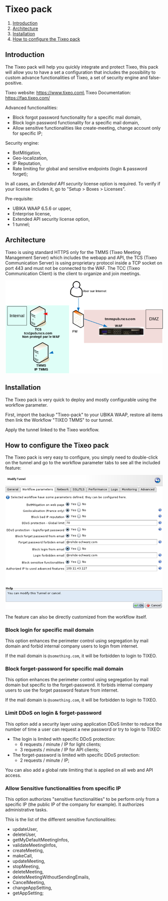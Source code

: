 # Tixeo pack

1. [Introduction](#introduction)
2. [Architecture](#architecture)
3. [Installation](#installation)
4. [How to configure the Tixeo pack](#how-to-configure-the-tixeo-pack)

## Introduction

The Tixeo pack will help you quickly integrate and protect Tixeo, this pack will allow you to have a set a configuration that includes the possibility to custom advance functionalities of Tixeo, a set of security engine and false-positive.

Tixeo website: https://www.tixeo.com\
Tixeo Documentation: https://faq.tixeo.com/

Advanced functionalities:
* Block forgot password functionality for a specific mail domain,
* Block login password functionality for a specific mail domain,
* Allow sensitive functionalities like create-meeting, change account only for specific IP;

Security engine:
* BotMitigation,
* Geo-localization,
* IP Reputation,
* Rate limiting for global and sensitive endpoints (login & password forget);


In all cases, an _Extended API security_ license option is required. To verify if your license includes it, go to "Setup > Boxes > Licenses".

Pre-requisite:
* UBIKA WAAP 6.5.6 or upper,
* Enterprise license,
* Extended API security license option,
* 1 tunnel;

## Architecture

Tixeo is using standard HTTPS only for the TMMS (Tixeo Meeting Management Server) which includes the webapp and API, the TCS (Tixeo Communication Server) is using proprietary protocol inside a TCP socket on port 443 and must not be connected to the WAF. The TCC (Tixeo Communication Client) is the client to organize and join meetings.

![](./attachments/tixeo-pack-waf-integration.png)

## Installation

The Tixeo pack is very quick to deploy and mostly configurable using the workflow parameter.

First, import the backup "Tixeo-pack" to your UBIKA WAAP, restore all items then link the Workflow "TIXEO TMMS" to our tunnel.

Apply the tunnel linked to the Tixeo workflow.

## How to configure the Tixeo pack

The Tixeo pack is very easy to configure, you simply need to double-click on the tunnel and go to the workflow parameter tabs to see all the included feature:

![](./attachments/tixeo-wf-parameters.png)

The feature can also be directly customized from the workflow itself.

### Block login for specific mail domain

This option enhances the perimeter control using segregation by mail domain and forbid internal company users to login from internet.

If the mail domain is `@something.com`, it will be forbidden to login to TIXEO.

### Block forget-password for specific mail domain

This option enhances the perimeter control using segregation by mail domain but specific to the forget-password. It forbids internal company users to use the forget password feature from internet.

If the mail domain is `@something.com`, it will be forbidden to login to TIXEO.

### Limit DDoS on login & forget-password

This option add a security layer using application DDoS limiter to reduce the number of time a user can request a new password or try to login to TIXEO:
* The login is limited with specific DDoS protection:
  * 6 requests / minute / IP for light clients;
  * 3 requests / minute / IP for API clients;
* The forget-password is limited with specific DDoS protection:
  * 2 requests / minute / IP;

You can also add a global rate limiting that is applied on all web and API access.

### Allow Sensitive functionalities from specific IP

This option authorizes "sensitive functionalities" to be perform only from a specific IP (the public IP of the company for example). It authorizes administrative tasks.

This is the list of the different sensitive functionalities:
* updateUser,
* deleteUser,
* getMyDefaultMeetingInfos,
* validateMeetingInfos,
* createMeeting,
* makeCall,
* updateMeeting,
* stopMeeting,
* deleteMeeting,
* deleteMeetingWithoutSendingEmails,
* CancelMeeting,
* changeAppSetting,
* getAppSetting;